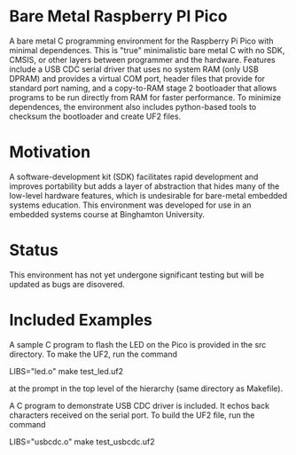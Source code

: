 # Bare Metal Raspberry PI Pico
 A bare metal C programming environment for the Raspberry Pi Pico with minimal dependences.  This is "true" minimalistic bare metal C with no SDK, CMSIS, or other layers between programmer and the hardware.  Features include a USB CDC serial driver that uses no system RAM (only USB DPRAM) and provides a virtual COM port, header files that provide for standard port naming, and a copy-to-RAM stage 2 bootloader that allows programs to be run directly from RAM for faster performance.  To minimize dependences, the environment also includes python-based tools to checksum the bootloader and create UF2 files.

# Motivation
 A software-development kit (SDK) facilitates rapid development and improves portability but adds a layer of abstraction that hides many of the low-level hardware features, which is undesirable for bare-metal embedded systems education.  This environment was developed for use in an embedded systems course at Binghamton University.  
 
# Status
 This environment has not yet undergone significant testing but will be updated as bugs are disovered.
 
# Included Examples
 A sample C program to flash the LED on the Pico is provided in the src directory.  To make the UF2, run the command 

LIBS="led.o" make test_led.uf2

at the prompt in the top level of the hierarchy (same directory as Makefile).

A C program to demonstrate USB CDC driver is included.  It echos back characters received on the serial port.  To build the UF2 file, run the command

LIBS="usbcdc.o" make test_usbcdc.uf2
